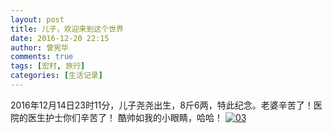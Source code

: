 ```yaml
---
layout: post
title: 儿子，欢迎来到这个世界
date: 2016-12-20 22:15
author: 曾宪华
comments: true
tags: [宏村, 旅行]
categories: [生活记录]
---
```

2016年12月14日23时11分，儿子尧尧出生，8斤6两，特此纪念。老婆辛苦了！医院的医生护士你们辛苦了！
酷帅如我的小眼睛，哈哈！
<a href="http://www.xianhuazeng.com/cn/wp-content/uploads/2016/12/yy.jpg"><img class="aligncenter size-full" src="http://www.xianhuazeng.com/cn/wp-content/uploads/2016/12/yy.jpg" alt="03" /></a>